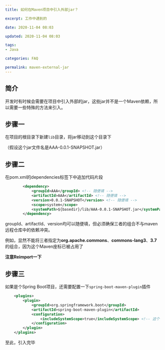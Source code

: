 ```yaml
---
title: 如何在Maven项目中引入外部jar？

excerpt: 工作中遇到的

date: 2020-11-04 08:03

updated: 2020-11-04 08:03

tags:
- Java

categories: FAQ

permalink: maven-external-jar
---
```




## 简介

开发时有时候会需要在项目中引入外部的jar，这些jar并不是一个Maven依赖，所以需要一些特殊的方法来引入。



## 步骤一

在项目的根目录下新建`lib`目录，将jar移动到这个目录下

（假设这个jar文件名是AAA-0.0.1-SNAPSHOT.jar）



## 步骤二

在pom.xml的dependencies标签下中追加代码片段

~~~xml
        <dependency>
            <groupId>AAA</groupId> <!-- 随便填 -->
            <artifactId>AAA</artifactId> <!-- 随便填 -->
            <version>0.0.1-SNAPSHOT</version> <!-- 随便填 -->
            <scope>system</scope>
            <systemPath>${basedir}/lib/AAA-0.0.1-SNAPSHOT.jar</systemPath>
        </dependency>
~~~

groupId、artifactId、version均可以随便填，但必须确保三者的组合不与maven远程仓库中的依赖冲突。

例如，显然不能将三者指定为**org.apache.commons**、**commons-lang3**、**3.7**的组合，因为这个Maven座标已被占用了

**注意Reimport一下**



## 步骤三

如果是个Spring Boot项目，还需要配置一下`spring-boot-maven-plugin`插件

~~~xml
    <plugins>
        <plugin>
            <groupId>org.springframework.boot</groupId>
            <artifactId>spring-boot-maven-plugin</artifactId>
            <configuration>
                <includeSystemScope>true</includeSystemScope> <!-- 这个属性必须为TURE -->
            </configuration>
        </plugin>
    </plugins>
~~~



至此，引入完毕